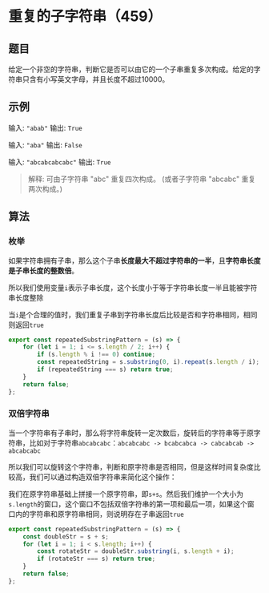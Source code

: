 # 重复的子字符串（459）

## 题目

给定一个非空的字符串，判断它是否可以由它的一个子串重复多次构成。给定的字符串只含有小写英文字母，并且长度不超过10000。

## 示例

输入: `"abab"`
输出: `True`

输入: `"aba"`
输出: `False`

输入: `"abcabcabcabc"`
输出: `True`
> 解释: 可由子字符串 "abc" 重复四次构成。 (或者子字符串 "abcabc" 重复两次构成。)

## 算法

### 枚举

如果字符串拥有子串，那么这个子串**长度最大不超过字符串的一半**，且**字符串长度是子串长度的整数倍**。

所以我们使用变量`i`表示子串长度，这个长度小于等于字符串长度一半且能被字符串长度整除

当`i`是个合理的值时，我们重复子串到字符串长度后比较是否和字符串相同，相同则返回`true`

```js
export const repeatedSubstringPattern = (s) => {
	for (let i = 1; i <= s.length / 2; i++) {
		if (s.length % i !== 0) continue;
		const repeatedString = s.substring(0, i).repeat(s.length / i);
		if (repeatedString === s) return true;
	}
	return false;
};
```

### 双倍字符串

当一个字符串有子串时，那么将字符串旋转一定次数后，旋转后的字符串等于原字符串，比如对于字符串`abcabcabc`：`abcabcabc -> bcabcabca -> cabcabcab -> abcabcabc`

所以我们可以旋转这个字符串，判断和原字符串是否相同，但是这样时间复杂度比较高，我们可以通过构造双倍字符串来简化这个操作：

我们在原字符串基础上拼接一个原字符串，即`s+s`。然后我们维护一个大小为`s.length`的窗口，这个窗口不包括双倍字符串的第一项和最后一项，如果这个窗口内的字符串和原字符串相同，则说明存在子串返回`true`

```js
export const repeatedSubstringPattern = (s) => {
	const doubleStr = s + s;
	for (let i = 1; i < s.length; i++) {
		const rotateStr = doubleStr.substring(i, s.length + i);
		if (rotateStr === s) return true;
	}
	return false;
};
```
